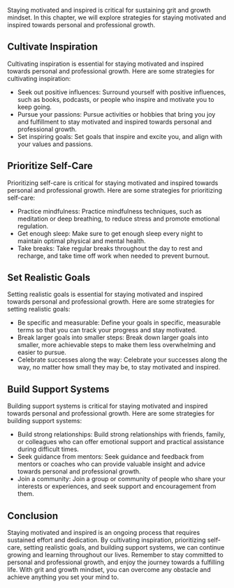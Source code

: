 
Staying motivated and inspired is critical for sustaining grit and growth mindset. In this chapter, we will explore strategies for staying motivated and inspired towards personal and professional growth.

Cultivate Inspiration
---------------------

Cultivating inspiration is essential for staying motivated and inspired towards personal and professional growth. Here are some strategies for cultivating inspiration:

* Seek out positive influences: Surround yourself with positive influences, such as books, podcasts, or people who inspire and motivate you to keep going.
* Pursue your passions: Pursue activities or hobbies that bring you joy and fulfillment to stay motivated and inspired towards personal and professional growth.
* Set inspiring goals: Set goals that inspire and excite you, and align with your values and passions.

Prioritize Self-Care
--------------------

Prioritizing self-care is critical for staying motivated and inspired towards personal and professional growth. Here are some strategies for prioritizing self-care:

* Practice mindfulness: Practice mindfulness techniques, such as meditation or deep breathing, to reduce stress and promote emotional regulation.
* Get enough sleep: Make sure to get enough sleep every night to maintain optimal physical and mental health.
* Take breaks: Take regular breaks throughout the day to rest and recharge, and take time off work when needed to prevent burnout.

Set Realistic Goals
-------------------

Setting realistic goals is essential for staying motivated and inspired towards personal and professional growth. Here are some strategies for setting realistic goals:

* Be specific and measurable: Define your goals in specific, measurable terms so that you can track your progress and stay motivated.
* Break larger goals into smaller steps: Break down larger goals into smaller, more achievable steps to make them less overwhelming and easier to pursue.
* Celebrate successes along the way: Celebrate your successes along the way, no matter how small they may be, to stay motivated and inspired.

Build Support Systems
---------------------

Building support systems is critical for staying motivated and inspired towards personal and professional growth. Here are some strategies for building support systems:

* Build strong relationships: Build strong relationships with friends, family, or colleagues who can offer emotional support and practical assistance during difficult times.
* Seek guidance from mentors: Seek guidance and feedback from mentors or coaches who can provide valuable insight and advice towards personal and professional growth.
* Join a community: Join a group or community of people who share your interests or experiences, and seek support and encouragement from them.

Conclusion
----------

Staying motivated and inspired is an ongoing process that requires sustained effort and dedication. By cultivating inspiration, prioritizing self-care, setting realistic goals, and building support systems, we can continue growing and learning throughout our lives. Remember to stay committed to personal and professional growth, and enjoy the journey towards a fulfilling life. With grit and growth mindset, you can overcome any obstacle and achieve anything you set your mind to.
